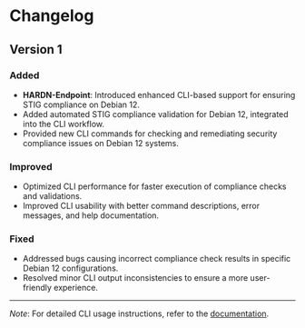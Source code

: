 # Changelog

## Version 1

### Added
- **HARDN-Endpoint**: Introduced enhanced CLI-based support for ensuring STIG compliance on Debian 12.
- Added automated STIG compliance validation for Debian 12, integrated into the CLI workflow.
- Provided new CLI commands for checking and remediating security compliance issues on Debian 12 systems.

### Improved
- Optimized CLI performance for faster execution of compliance checks and validations.
- Improved CLI usability with better command descriptions, error messages, and help documentation.

### Fixed
- Addressed bugs causing incorrect compliance check results in specific Debian 12 configurations.
- Resolved minor CLI output inconsistencies to ensure a more user-friendly experience.

---

*Note*: For detailed CLI usage instructions, refer to the [documentation](https://github.com/OpenSource-For-Freedom/HARDN/blob/main/README.md).